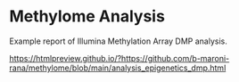 # Methylome Analysis
Example report of Illumina Methylation Array DMP analysis. 

https://htmlpreview.github.io/?https://github.com/b-maroni-rana/methylome/blob/main/analysis_epigenetics_dmp.html
